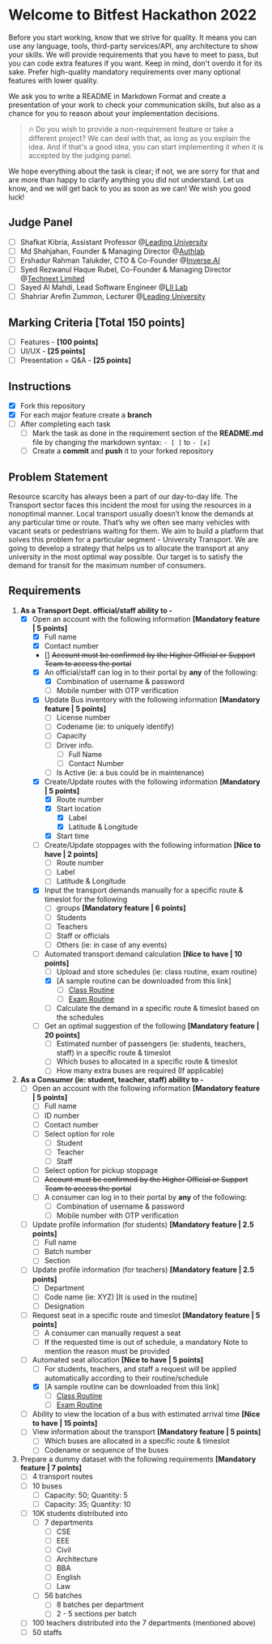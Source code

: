 # Welcome to Bitfest Hackathon 2022

Before you start working, know that we strive for quality. It means you can use any language, tools, third-party
services/API, any architecture to show your skills. We will provide requirements that you have to meet to pass, but you
can code extra features if you want. Keep in mind, don't overdo it for its sake. Prefer high-quality mandatory
requirements over many optional features with lower quality.

We ask you to write a README in Markdown Format and create a presentation of your work to check your communication
skills, but also as a chance for you to reason about your implementation decisions.

> :fire: Do you wish to provide a non-requirement feature or take a different project?
> We can deal with that, as long as you explain the idea.
> And if that's a good idea, you can start implementing it when it is accepted by the judging panel.

We hope everything about the task is clear; if not, we are sorry for that and are more than happy to clarify anything
you did not understand. Let us know, and we will get back to you as soon as we can! We wish you good luck!

## Judge Panel

- [ ] Shafkat Kibria, Assistant Professor @[Leading University](https://www.lus.ac.bd/author/shafkat/)
- [ ] Md Shahjahan, Founder & Managing Director @[Authlab](https://authlab.io/)
- [ ] Ershadur Rahman Talukder, CTO & Co-Founder @[Inverse.AI](https://inverseai.com/)
- [ ] Syed Rezwanul Haque Rubel, Co-Founder & Managing Director @[Technext Limited](https://technext.it/)
- [ ] Sayed Al Mahdi, Lead Software Engineer @[LII Lab](https://liilab.com/)
- [ ] Shahriar Arefin Zummon, Lecturer @[Leading University](https://www.lus.ac.bd/author/shahriar/)

## Marking Criteria **[Total 150 points]**

- [ ] Features - **[100 points]**
- [ ] UI/UX - **[25 points]**
- [ ] Presentation + Q&A - **[25 points]**

## Instructions

- [x] Fork this repository
- [x] For each major feature create a **branch**
- [ ] After completing each task
    - [ ] Mark the task as done in the requirement section of the **README.md** file by changing the markdown
      syntax: `- [ ]` to `- [x]`
    - [ ] Create a **commit** and **push** it to your forked repository

## Problem Statement

Resource scarcity has always been a part of our day-to-day life. The Transport sector faces this incident the most for
using the resources in a nonoptimal manner. Local transport usually doesn’t know the demands at any particular time or
route. That’s why we often see many vehicles with vacant seats or pedestrians waiting for them. We aim to build a
platform that solves this problem for a particular segment - University Transport. We are going to develop a strategy
that helps us to allocate the transport at any university in the most optimal way possible. Our target is to satisfy the
demand for transit for the maximum number of consumers.

## Requirements

1. **As a Transport Dept. official/staff ability to -**
    - [x] Open an account with the following information **[Mandatory feature | 5 points]**
        - [x] Full name
        - [x] Contact number
        - [] ~~Account must be confirmed by the Higher Official or Support Team to access the portal~~
        - [x] An official/staff can log in to their portal by **any** of the following:
            - [x] Combination of username & password
            - [ ] Mobile number with OTP verification
        - [x] Update Bus inventory with the following information **[Mandatory feature | 5 points]**
            - [ ] License number
            - [ ] Codename (ie: to uniquely identify)
            - [ ] Capacity
            - [ ] Driver info.
                - [ ] Full Name
                - [ ] Contact Number
            - [ ] Is Active (ie: a bus could be in maintenance)
        - [x] Create/Update routes with the following information **[Mandatory | 5 points]**
            - [x] Route number
            - [x] Start location
                - [x] Label
                - [x] Latitude & Longitude
            - [x] Start time
        - [ ] Create/Update stoppages with the following information **[Nice to have | 2 points]**
            - [ ] Route number
            - [ ] Label
            - [ ] Latitude & Longitude
        - [x] Input the transport demands manually for a specific route & timeslot for the following
            - [ ] groups **[Mandatory feature | 6 points]**
            - [ ] Students
            - [ ] Teachers
            - [ ] Staff or officials
            - [ ] Others (ie: in case of any events)
        - [ ] Automated transport demand calculation **[Nice to have | 10 points]**
            - [ ] Upload and store schedules (ie: class routine, exam routine)
            - [x] [A sample routine can be downloaded from this link]
                - [ ] [Class Routine](https://docs.google.com/spreadsheets/d/1kGY1XLjjdDOeFdTLzxgmQYZtLyKaBOshsJ_6pq0TrwU/edit#gid=712672084)
                - [ ] [Exam Routine](https://docs.google.com/spreadsheets/d/1_E9bvZpGL41k3m40PBvWd9l3NCgR0RQn/edit#gid=329530890)
            - [ ] Calculate the demand in a specific route & timeslot based on the schedules
        - [ ] Get an optimal suggestion of the following **[Mandatory feature | 20 points]**
            - [ ] Estimated number of passengers (ie: students, teachers, staff) in a specific route & timeslot
            - [ ] Which buses to allocated in a specific route & timeslot
            - [ ] How many extra buses are required (If applicable)

2. **As a Consumer (ie: student, teacher, staff) ability to -**
    - [ ] Open an account with the following information **[Mandatory feature | 5 points]**
        - [ ] Full name
        - [ ] ID number
        - [ ] Contact number
        - [ ] Select option for role
            - [ ] Student
            - [ ] Teacher
            - [ ] Staff
        - [ ] Select option for pickup stoppage
        - [ ] ~~Account must be confirmed by the Higher Official or Support Team to access the portal~~
        - [ ] A consumer can log in to their portal by **any** of the following:
            - [ ] Combination of username & password
            - [ ] Mobile number with OTP verification
    - [ ] Update profile information (for students) **[Mandatory feature | 2.5 points]**
        - [ ] Full name
        - [ ] Batch number
        - [ ] Section
    - [ ] Update profile information (for teachers) **[Mandatory feature | 2.5 points]**
        - [ ] Department
        - [ ] Code name (ie: XYZ) [It is used in the routine]
        - [ ] Designation
    - [ ] Request seat in a specific route and timeslot **[Mandatory feature | 5 points]**
        - [ ] A consumer can manually request a seat
        - [ ] If the requested time is out of schedule, a mandatory Note to mention the reason must be provided
    - [ ] Automated seat allocation **[Nice to have | 5 points]**
        - [ ] For students, teachers, and staff a request will be applied automatically according to their
          routine/schedule
        - [x] [A sample routine can be downloaded from this link]
            - [ ] [Class Routine](https://docs.google.com/spreadsheets/d/1kGY1XLjjdDOeFdTLzxgmQYZtLyKaBOshsJ_6pq0TrwU/edit#gid=712672084)
            - [ ] [Exam Routine](https://docs.google.com/spreadsheets/d/1_E9bvZpGL41k3m40PBvWd9l3NCgR0RQn/edit#gid=329530890)
    - [ ] Ability to view the location of a bus with estimated arrival time **[Nice to have | 15 points]**
    - [ ] View information about the transport **[Mandatory feature | 5 points]**
        - [ ] Which buses are allocated in a specific route & timeslot
        - [ ] Codename or sequence of the buses

3. Prepare a dummy dataset with the following requirements **[Mandatory feature | 7 points]**
    - [ ] 4 transport routes
    - [ ] 10 buses
        - [ ] Capacity: 50; Quantity: 5
        - [ ] Capacity: 35; Quantity: 10
    - [ ] 10K students distributed into
        - [ ] 7 departments
            - [ ] CSE
            - [ ] EEE
            - [ ] Civil
            - [ ] Architecture
            - [ ] BBA
            - [ ] English
            - [ ] Law
        - [ ] 56 batches
            - [ ] 8 batches per department
            - [ ] 2 - 5 sections per batch
    - [ ] 100 teachers distributed into the 7 departments (mentioned above)
    - [ ] 50 staffs
